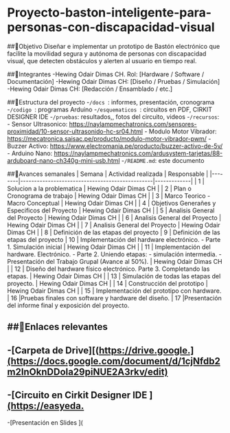 # Proyecto-baston-inteligente-para-personas-con-discapacidad-visual

##🎯Objetivo
Diseñar e implementar un prototipo de Bastón electrónico que facilite la movilidad segura y autónoma de personas con discapacidad visual, que detecten obstáculos y alerten al usuario en tiempo real.

##👥Integrantes
-Hewing Odair Dimas CH. Rol: [Hardware / Software / Documentación]
-Hewing Odair Dimas CH: [Diseño / Pruebas / Simulación]
-Hewing Odair Dimas CH: [Redacción / Ensamblado / etc.]

##📁Estructura del proyecto
-`/docs `: informes, presentación, cronograma
-`/codigo `: programas Arduino 
-`/esquematicos `: circuitos en PDF, CIRKIT DESIGNER IDE
-`/pruebas`: resultados,, fotos del circuito, videos
-`/recursos`: 
             - Sensor Ultrasonico:       https://naylampmechatronics.com/sensores-proximidad/10-sensor-ultrasonido-hc-sr04.html
             - Modulo Motor Vibrador:    https://mecatronica.saisac.pe/producto/modulo-motor-vibrador-pwm/
             - Buzzer Activo:            https://www.electromania.pe/producto/buzzer-activo-de-5v/ 
             - Arduino Nano:             https://naylampmechatronics.com/ardusystem-tarjetas/88-arduboard-nano-ch340g-mini-usb.html
-`/README.md`: este documento

##📅Avances semanales
| Semana |       Actividad realizada                      | Responsable |
|--------|------------------------------------------------|-------------|
| 1 | Solucion a la problematica                          | Hewing Odair Dimas CH |
| 2 | Plan o Cronograma de trabajo                        | Hewing Odair Dimas CH |
| 3 | Marco Teorico - Macro Conceptual                    | Hewing Odair Dimas CH |
| 4 | Objetivos Generañes y Especificos del Proyecto      | Hewing Odair Dimas CH |
| 5 | Analisis General del Proyecto                       | Hewing Odair Dimas CH |
| 6 | Analisis General del Proyecto                       | Hewing Odair Dimas CH |
| 7 | Analisis General del Proyecto                       | Hewing Odair Dimas CH |
| 8 | Definición de las etapas del proyecto
| 9 | Definición de las etapas del proyecto
| 10 | Implementación del hardware electrónico.
       - Parte 1. Simulación inicial                      | Hewing Odair Dimas CH |
| 11 | Implementación del hardware. Electrónico.
       - Parte 2. Uniendo etapas:
       - simulación intermedia.
       - Presentación del Trabajo Grupal (Avance al 50%). | Hewing Odair Dimas CH |
| 12 | Diseño del hardware físico electrónico.
Parte 3. Completando las etapas.                          | Hewing Odair Dimas CH |
| 13 | Simulación de todas las etapas del proyecto.       | Hewing Odair Dimas CH |
| 14 | Construcción del prototipo                         | Hewing Odair Dimas CH |
| 15 | Implementación del prototipo con hardware.
| 16 |Pruebas finales con software y hardware del diseño.
| 17 |Presentación del informe final y exposición del proyecto.

##🔗Enlaces relevantes
-
-[Carpeta de Drive][(https://drive.google.](https://docs.google.com/document/d/1cjNfdb2m2InOknDDoIa29piNUE2A3rkv/edit)
-
-[Circuito en Cirkit Designer IDE ][(https://easyeda.](https://app.cirkitdesigner.com/project/67272e73-9a4e-40c8-9393-b1d8ad5ef423)
-
-[Presentación en Slides ](
